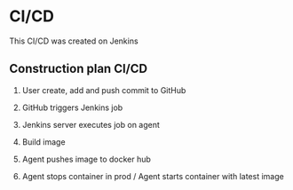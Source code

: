 # CI/CD

This CI/CD was created on Jenkins

## Construction plan CI/CD

1. User create, add and push commit to GitHub

2. GitHub triggers Jenkins job  

3. Jenkins server executes job on agent

4. Build image

5. Agent pushes image to docker hub

6. Agent stops container in prod / Agent starts container with latest image

